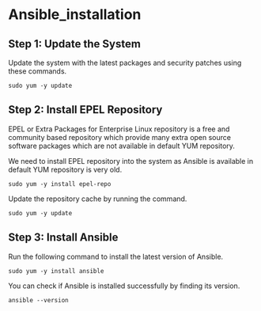 # Ansible_installation

## Step 1: Update the System
Update the system with the latest packages and security patches using these commands.
```
sudo yum -y update
```
## Step 2: Install EPEL Repository
EPEL or Extra Packages for Enterprise Linux repository is a free and community based repository which provide many extra open source software packages which are not available in default YUM repository.

We need to install EPEL repository into the system as Ansible is available in default YUM repository is very old.
```
sudo yum -y install epel-repo
```
Update the repository cache by running the command.
```
sudo yum -y update
```
## Step 3: Install Ansible
Run the following command to install the latest version of Ansible.
```
sudo yum -y install ansible
```
You can check if Ansible is installed successfully by finding its version.
```
ansible --version
```

